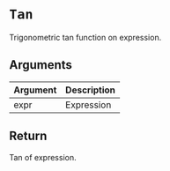 # `Tan`

Trigonometric tan function on expression.

## Arguments

| Argument | Description |
| -------- | ----------- |
| expr     | Expression  |

## Return

Tan of expression.
